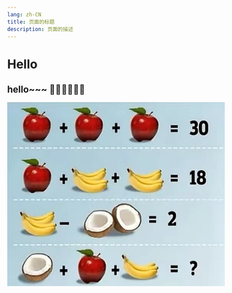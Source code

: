 ```yaml
---
lang: zh-CN
title: 页面的标题
description: 页面的描述
---
```



# Hello 
## hello~~~ :tada::tada::tada::tada::tada::tada:

![calc](./images/calc.jpg)
